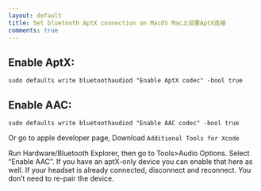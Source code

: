 ```yaml
---
layout: default
title: Set bluetooth AptX connection on MacOS Mac上设置AptX连接
comments: true
---
```


## Enable AptX:
`sudo defaults write bluetoothaudiod "Enable AptX codec" -bool true`

## Enable AAC:
`sudo defaults write bluetoothaudiod "Enable AAC codec" -bool true`

Or go to apple developer page, Download `Additional Tools for Xcode`

Run Hardware/Bluetooth Explorer, then go to Tools>Audio Options. Select “Enable AAC”. If you have an aptX-only device you can enable that here as well. If your headset is already connected, disconnect and reconnect. You don’t need to re-pair the device.
